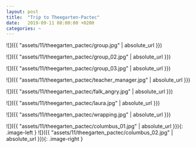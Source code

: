 ```yaml
---
layout: post
title:  "Trip to Theegarten-Pactec"
date:   2019-09-11 08:00:00 +0200
categories: ~
---
```


![]({{ "assets/11/theegarten_pactec/group.jpg" | absolute_url }})

![]({{ "assets/11/theegarten_pactec/group_02.jpg" | absolute_url }})

![]({{ "assets/11/theegarten_pactec/group_03.jpg" | absolute_url }})

![]({{ "assets/11/theegarten_pactec/teacher_manager.jpg" | absolute_url }})

![]({{ "assets/11/theegarten_pactec/falk_angry.jpg" | absolute_url }})

![]({{ "assets/11/theegarten_pactec/laura.jpg" | absolute_url }})

![]({{ "assets/11/theegarten_pactec/wrapping.jpg" | absolute_url }})

![]({{ "assets/11/theegarten_pactec/columbus_01.jpg" | absolute_url }}){: .image-left }
![]({{ "assets/11/theegarten_pactec/columbus_02.jpg" | absolute_url }}){: .image-right }
